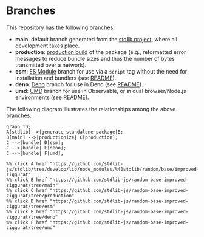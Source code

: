 <!--

@license Apache-2.0

Copyright (c) 2022 The Stdlib Authors.

Licensed under the Apache License, Version 2.0 (the "License");
you may not use this file except in compliance with the License.
You may obtain a copy of the License at

    http://www.apache.org/licenses/LICENSE-2.0

Unless required by applicable law or agreed to in writing, software
distributed under the License is distributed on an "AS IS" BASIS,
WITHOUT WARRANTIES OR CONDITIONS OF ANY KIND, either express or implied.
See the License for the specific language governing permissions and
limitations under the License.

-->

# Branches

This repository has the following branches:

-   **main**: default branch generated from the [stdlib project][stdlib-url], where all development takes place.
-   **production**: [production build][production-url] of the package (e.g., reformatted error messages to reduce bundle sizes and thus the number of bytes transmitted over a network).
-   **esm**: [ES Module][esm-url] branch for use via a `script` tag without the need for installation and bundlers (see [README][esm-readme]).
-   **deno**: [Deno][deno-url] branch for use in Deno (see [README][deno-readme]).
-   **umd**: [UMD][umd-url] branch for use in Observable, or in dual browser/Node.js environments (see [README][umd-readme]).

The following diagram illustrates the relationships among the above branches:

```mermaid
graph TD;
A[stdlib]-->|generate standalone package|B;
B[main] -->|productionize| C[production];
C -->|bundle| D[esm];
C -->|bundle| E[deno];
C -->|bundle| F[umd];

%% click A href "https://github.com/stdlib-js/stdlib/tree/develop/lib/node_modules/%40stdlib/random/base/improved-ziggurat"
%% click B href "https://github.com/stdlib-js/random-base-improved-ziggurat/tree/main"
%% click C href "https://github.com/stdlib-js/random-base-improved-ziggurat/tree/production"
%% click D href "https://github.com/stdlib-js/random-base-improved-ziggurat/tree/esm"
%% click E href "https://github.com/stdlib-js/random-base-improved-ziggurat/tree/deno"
%% click F href "https://github.com/stdlib-js/random-base-improved-ziggurat/tree/umd"
```

[stdlib-url]: https://github.com/stdlib-js/stdlib/tree/develop/lib/node_modules/%40stdlib/random/base/improved-ziggurat
[production-url]: https://github.com/stdlib-js/random-base-improved-ziggurat/tree/production
[deno-url]: https://github.com/stdlib-js/random-base-improved-ziggurat/tree/deno
[deno-readme]: https://github.com/stdlib-js/random-base-improved-ziggurat/blob/deno/README.md
[umd-url]: https://github.com/stdlib-js/random-base-improved-ziggurat/tree/umd
[umd-readme]: https://github.com/stdlib-js/random-base-improved-ziggurat/blob/umd/README.md
[esm-url]: https://github.com/stdlib-js/random-base-improved-ziggurat/tree/esm
[esm-readme]: https://github.com/stdlib-js/random-base-improved-ziggurat/blob/esm/README.md